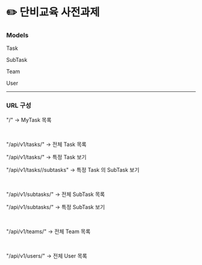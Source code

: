 # ✏️ 단비교육 사전과제

### Models
<p>Task</p>
<p>SubTask</p>
<p>Team</p>
<p>User</p>
<hr>

### URL 구성
<p>"/"   ->   MyTask 목록</p>
<br>
<p>"/api/v1/tasks/"   ->   전체 Task 목록</p>
<p>"/api/v1/tasks/<int:pk>"   ->   특정 Task 보기</p>
<p>"/api/v1/tasks/<int:pk>/subtasks"   ->   특정 Task 의 SubTask 보기</p>
<br>
<p>"/api/v1/subtasks/"   ->   전체 SubTask 목록</p>
<p>"/api/v1/subtasks/<int:pk>"   ->   특정 SubTask 보기</p>
<br>
<p>"/api/v1/teams/"   ->   전체 Team 목록</p>
<br>
<p>"/api/v1/users/"   ->   전체 User 목록</p>
